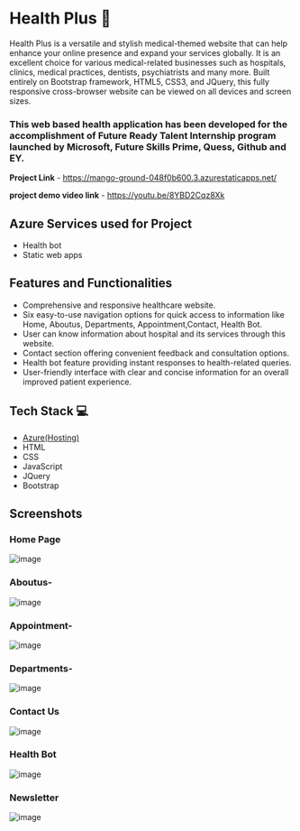 # Health Plus 🏥
Health Plus is a versatile and stylish medical-themed website that can help enhance your online presence and expand your services globally. It is an excellent choice for various medical-related businesses such as hospitals, clinics, medical practices, dentists, psychiatrists and many more. Built entirely on Bootstrap framework, HTML5, CSS3, and JQuery, this fully responsive cross-browser website can be viewed on all devices and screen sizes. 

### This web based health application has been developed for the accomplishment of Future Ready Talent Internship program launched by Microsoft, Future Skills Prime, Quess, Github and EY.


**Project Link** - https://mango-ground-048f0b600.3.azurestaticapps.net/

**project demo video link** - https://youtu.be/8YBD2Cqz8Xk

## Azure Services used for Project

- Health bot
- Static web apps

## Features and Functionalities 

- Comprehensive and responsive healthcare website.
- Six easy-to-use navigation options for quick access to information like Home, Aboutus, Departments, Appointment,Contact, Health Bot.
- User can know information about hospital and its services through this website.
- Contact section offering convenient feedback and consultation options.
- Health bot feature providing instant responses to health-related queries.
- User-friendly interface with clear and concise information for an overall improved patient experience.

## Tech Stack 💻

- [Azure(Hosting)](https://azure.microsoft.com/en-in/features/azure-portal/)
- HTML
- CSS
- JavaScript
- JQuery
- Bootstrap

## Screenshots

### Home Page
![image](https://user-images.githubusercontent.com/95332722/236004813-7d136e25-8484-48de-98a0-69c25d3126c9.png)

### Aboutus-
![image](https://user-images.githubusercontent.com/95332722/236004899-088b4911-b619-424d-bda4-c0aa922e69bc.png)

### Appointment-
![image](https://user-images.githubusercontent.com/95332722/236004983-9cfbdd2b-683d-4582-b82f-307af26592e2.png)

### Departments-
![image](https://user-images.githubusercontent.com/95332722/236005097-78fd6c7f-f6d1-4909-9163-22037bffce25.png)

### Contact Us
![image](https://user-images.githubusercontent.com/95332722/236005311-c594dfd3-362b-41cb-a5f4-cfd5b4981216.png)

### Health Bot
![image](https://user-images.githubusercontent.com/95332722/236005451-e18d548f-6a3e-47d4-a69f-6c97da05cbd1.png)

### Newsletter
![image](https://user-images.githubusercontent.com/95332722/236005591-1b4b8939-1326-44a7-aae4-ba941e3734b2.png)
